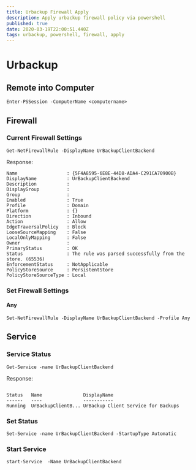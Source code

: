 ```yaml
---
title: Urbackup Firewall Apply
description: Apply urbackup firewall policy via powershell
published: true
date: 2020-03-19T22:00:51.440Z
tags: urbackup, powershell, firewall, apply
---
```


# Urbackup

## Remote into Computer
```
Enter-PSSession -ComputerName <computername>
```

## Firewall

### Current Firewall Settings
```
Get-NetFirewallRule -DisplayName UrBackupClientBackend
```

Response:
```
Name                  : {5F4A8595-6E8E-44D8-ADA4-C291CA70900B}
DisplayName           : UrBackupClientBackend
Description           :
DisplayGroup          :
Group                 :
Enabled               : True
Profile               : Domain
Platform              : {}
Direction             : Inbound
Action                : Allow
EdgeTraversalPolicy   : Block
LooseSourceMapping    : False
LocalOnlyMapping      : False
Owner                 :
PrimaryStatus         : OK
Status                : The rule was parsed successfully from the store. (65536)
EnforcementStatus     : NotApplicable
PolicyStoreSource     : PersistentStore
PolicyStoreSourceType : Local
```
### Set Firewall Settings

#### Any

```
Set-NetFirewallRule -DisplayName UrBackupClientBackend -Profile Any
```

## Service

### Service Status
```
Get-Service -name UrBackupClientBackend
```
Response:
```

Status   Name               DisplayName
------   ----               -----------
Running  UrBackupClientB... UrBackup Client Service for Backups

```

### Set Status
```
Set-Service -name UrBackupClientBackend -StartupType Automatic
```

### Start Service
```
start-Service  -Name UrBackupClientBackend
```


